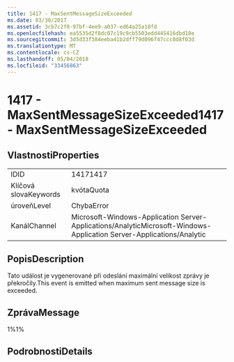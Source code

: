 ```yaml
---
title: 1417 - MaxSentMessageSizeExceeded
ms.date: 03/30/2017
ms.assetid: 3cb7c2f0-97bf-4ee9-a037-ed64a25a18fd
ms.openlocfilehash: ea5535d2f8dc07c19c9cb5503edd445416dbd18e
ms.sourcegitcommit: 3d5d33f384eeba41b2dff79d096f47ccc8d8f03d
ms.translationtype: MT
ms.contentlocale: cs-CZ
ms.lasthandoff: 05/04/2018
ms.locfileid: "33456863"
---
```

# <a name="1417---maxsentmessagesizeexceeded"></a><span data-ttu-id="be100-102">1417 - MaxSentMessageSizeExceeded</span><span class="sxs-lookup"><span data-stu-id="be100-102">1417 - MaxSentMessageSizeExceeded</span></span>
## <a name="properties"></a><span data-ttu-id="be100-103">Vlastnosti</span><span class="sxs-lookup"><span data-stu-id="be100-103">Properties</span></span>  
  
|||  
|-|-|  
|<span data-ttu-id="be100-104">ID</span><span class="sxs-lookup"><span data-stu-id="be100-104">ID</span></span>|<span data-ttu-id="be100-105">1417</span><span class="sxs-lookup"><span data-stu-id="be100-105">1417</span></span>|  
|<span data-ttu-id="be100-106">Klíčová slova</span><span class="sxs-lookup"><span data-stu-id="be100-106">Keywords</span></span>|<span data-ttu-id="be100-107">kvóta</span><span class="sxs-lookup"><span data-stu-id="be100-107">Quota</span></span>|  
|<span data-ttu-id="be100-108">úroveň</span><span class="sxs-lookup"><span data-stu-id="be100-108">Level</span></span>|<span data-ttu-id="be100-109">Chyba</span><span class="sxs-lookup"><span data-stu-id="be100-109">Error</span></span>|  
|<span data-ttu-id="be100-110">Kanál</span><span class="sxs-lookup"><span data-stu-id="be100-110">Channel</span></span>|<span data-ttu-id="be100-111">Microsoft-Windows-Application Server-Applications/Analytic</span><span class="sxs-lookup"><span data-stu-id="be100-111">Microsoft-Windows-Application Server-Applications/Analytic</span></span>|  
  
## <a name="description"></a><span data-ttu-id="be100-112">Popis</span><span class="sxs-lookup"><span data-stu-id="be100-112">Description</span></span>  
 <span data-ttu-id="be100-113">Tato událost je vygenerované při odeslání maximální velikost zprávy je překročily.</span><span class="sxs-lookup"><span data-stu-id="be100-113">This event is emitted when maximum sent message size is exceeded.</span></span>  
  
## <a name="message"></a><span data-ttu-id="be100-114">Zpráva</span><span class="sxs-lookup"><span data-stu-id="be100-114">Message</span></span>  
 <span data-ttu-id="be100-115">1%</span><span class="sxs-lookup"><span data-stu-id="be100-115">1%</span></span>  
  
## <a name="details"></a><span data-ttu-id="be100-116">Podrobnosti</span><span class="sxs-lookup"><span data-stu-id="be100-116">Details</span></span>
